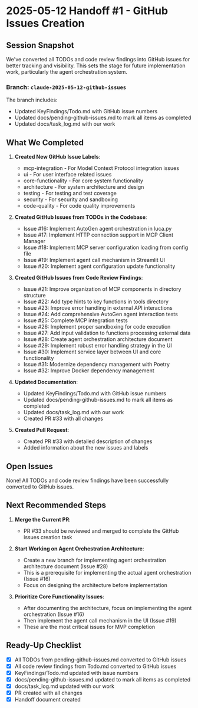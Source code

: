 # 2025-05-12 Handoff #1 - GitHub Issues Creation

## Session Snapshot

We've converted all TODOs and code review findings into GitHub issues for better tracking and visibility. This sets the stage for future implementation work, particularly the agent orchestration system.

### Branch: `claude-2025-05-12-github-issues`

The branch includes:
- Updated KeyFindings/Todo.md with GitHub issue numbers
- Updated docs/pending-github-issues.md to mark all items as completed
- Updated docs/task_log.md with our work

## What We Completed

1. **Created New GitHub Issue Labels**:
   - mcp-integration - For Model Context Protocol integration issues
   - ui - For user interface related issues
   - core-functionality - For core system functionality
   - architecture - For system architecture and design
   - testing - For testing and test coverage
   - security - For security and sandboxing
   - code-quality - For code quality improvements

2. **Created GitHub Issues from TODOs in the Codebase**:
   - Issue #16: Implement AutoGen agent orchestration in luca.py
   - Issue #17: Implement HTTP connection support in MCP Client Manager
   - Issue #18: Implement MCP server configuration loading from config file
   - Issue #19: Implement agent call mechanism in Streamlit UI
   - Issue #20: Implement agent configuration update functionality

3. **Created GitHub Issues from Code Review Findings**:
   - Issue #21: Improve organization of MCP components in directory structure
   - Issue #22: Add type hints to key functions in tools directory
   - Issue #23: Improve error handling in external API interactions
   - Issue #24: Add comprehensive AutoGen agent interaction tests
   - Issue #25: Complete MCP integration tests
   - Issue #26: Implement proper sandboxing for code execution
   - Issue #27: Add input validation to functions processing external data
   - Issue #28: Create agent orchestration architecture document
   - Issue #29: Implement robust error handling strategy in the UI
   - Issue #30: Implement service layer between UI and core functionality
   - Issue #31: Modernize dependency management with Poetry
   - Issue #32: Improve Docker dependency management

4. **Updated Documentation**:
   - Updated KeyFindings/Todo.md with GitHub issue numbers
   - Updated docs/pending-github-issues.md to mark all items as completed
   - Updated docs/task_log.md with our work
   - Created PR #33 with all changes

5. **Created Pull Request**:
   - Created PR #33 with detailed description of changes
   - Added information about the new issues and labels

## Open Issues

None! All TODOs and code review findings have been successfully converted to GitHub issues.

## Next Recommended Steps

1. **Merge the Current PR**:
   - PR #33 should be reviewed and merged to complete the GitHub issues creation task

2. **Start Working on Agent Orchestration Architecture**:
   - Create a new branch for implementing agent orchestration architecture document (Issue #28)
   - This is a prerequisite for implementing the actual agent orchestration (Issue #16)
   - Focus on designing the architecture before implementation

3. **Prioritize Core Functionality Issues**:
   - After documenting the architecture, focus on implementing the agent orchestration (Issue #16)
   - Then implement the agent call mechanism in the UI (Issue #19)
   - These are the most critical issues for MVP completion

## Ready-Up Checklist

- [x] All TODOs from pending-github-issues.md converted to GitHub issues
- [x] All code review findings from Todo.md converted to GitHub issues
- [x] KeyFindings/Todo.md updated with issue numbers
- [x] docs/pending-github-issues.md updated to mark all items as completed
- [x] docs/task_log.md updated with our work
- [x] PR created with all changes
- [x] Handoff document created
